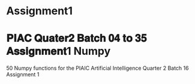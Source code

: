 # Assignment1
# 𝐏𝐈𝐀𝐂 𝐐𝐮𝐚𝐭𝐞𝐫𝟐 𝐁𝐚𝐭𝐜𝐡 𝟎𝟒 𝐭𝐨 𝟑𝟓 𝐀𝐬𝐬𝐢𝐠𝐧𝐦𝐞𝐧𝐭1 Numpy
 50 Numpy functions for the PIAIC Artificial Intelligence Quarter 2 Batch 16 Assignment 1
